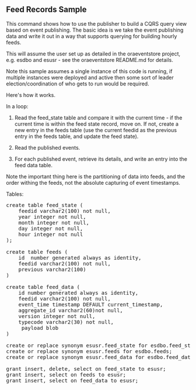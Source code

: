 ## Feed Records Sample

This command shows how to use the publisher to build a CQRS query view based on event publishing. The basic idea
is we take the event publishing data and write it out in a way that supports querying for building hourly feeds.

This will assume the user set up as detailed in the oraeventstore project, e.g. esdbo and esusr - see the
oraeventstore README.md for details.

Note this sample assumes a single instance of this code is running, if multiple instances were deployed and active
then some sort of leader election/coordination of who gets to run would be required.

Here's how it works.


In a loop:

1. Read the feed_state table and compare it with the current time - if the current time
is within the feed state record, move on. If not, create a new entry in the feeds table (use the current feedid as
the previous entry in the feeds table, and update the feed state).

2. Read the published events.
3. For each published event, retrieve its details, and write an entry into the feed data table.

Note the important thing here is the partitioning of data into feeds, and the order withing the feeds, not the
absolute capturing of event timestamps.

Tables:

<pre>
create table feed_state (
    feedid varchar2(100) not null,
    year integer not null,
    month integer not null,
    day integer not null,
    hour integer not null
);

create table feeds (
    id  number generated always as identity,
    feedid varchar2(100) not null,
    previous varchar2(100)
)

create table feed_data (
    id number generated always as identity,
    feedid varchar2(100) not null,
    event_time timestamp DEFAULT current_timestamp,
    aggregate_id varchar2(60)not null,
    version integer not null,
    typecode varchar2(30) not null,
     payload blob
)

create or replace synonym esusr.feed_state for esdbo.feed_state;
create or replace synonym esusr.feeds for esdbo.feeds;
create or replace synonym esusr.feed_data for esdbo.feed_data;

grant insert, delete, select on feed_state to esusr;
grant insert, select on feeds to esusr;
grant insert, select on feed_data to esusr;

</pre>

